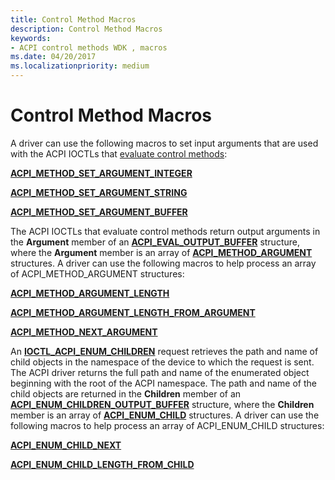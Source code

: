 ```yaml
---
title: Control Method Macros
description: Control Method Macros
keywords:
- ACPI control methods WDK , macros
ms.date: 04/20/2017
ms.localizationpriority: medium
---
```


# Control Method Macros


A driver can use the following macros to set input arguments that are used with the ACPI IOCTLs that [evaluate control methods](evaluating-acpi-control-methods.md):

[**ACPI\_METHOD\_SET\_ARGUMENT\_INTEGER**](acpi-method-set-argument-integer.md)

[**ACPI\_METHOD\_SET\_ARGUMENT\_STRING**](acpi-method-set-argument-string.md)

[**ACPI\_METHOD\_SET\_ARGUMENT\_BUFFER**](acpi-method-set-argument-buffer.md)

The ACPI IOCTLs that evaluate control methods return output arguments in the **Argument** member of an [**ACPI\_EVAL\_OUTPUT\_BUFFER**](/windows-hardware/drivers/ddi/acpiioct/ns-acpiioct-_acpi_eval_output_buffer_v1) structure, where the **Argument** member is an array of [**ACPI\_METHOD\_ARGUMENT**](/windows-hardware/drivers/ddi/acpiioct/ns-acpiioct-_acpi_method_argument_v1) structures. A driver can use the following macros to help process an array of ACPI\_METHOD\_ARGUMENT structures:

[**ACPI\_METHOD\_ARGUMENT\_LENGTH**](acpi-method-argument-length.md)

[**ACPI\_METHOD\_ARGUMENT\_LENGTH\_FROM\_ARGUMENT**](acpi-method-argument-length-from-argument.md)

[**ACPI\_METHOD\_NEXT\_ARGUMENT**](acpi-method-next-argument.md)

An [**IOCTL\_ACPI\_ENUM\_CHILDREN**](/windows-hardware/drivers/ddi/acpiioct/ni-acpiioct-ioctl_acpi_enum_children) request retrieves the path and name of child objects in the namespace of the device to which the request is sent. The ACPI driver returns the full path and name of the enumerated object beginning with the root of the ACPI namespace. The path and name of the child objects are returned in the **Children** member of an [**ACPI\_ENUM\_CHILDREN\_OUTPUT\_BUFFER**](/windows-hardware/drivers/ddi/acpiioct/ns-acpiioct-_acpi_enum_children_output_buffer) structure, where the **Children** member is an array of [**ACPI\_ENUM\_CHILD**](/windows-hardware/drivers/ddi/acpiioct/ns-acpiioct-_acpi_enum_child) structures. A driver can use the following macros to help process an array of ACPI\_ENUM\_CHILD structures:

[**ACPI\_ENUM\_CHILD\_NEXT**](acpi-enum-child-next.md)

[**ACPI\_ENUM\_CHILD\_LENGTH\_FROM\_CHILD**](acpi-enum-child-length-from-child.md)

 

